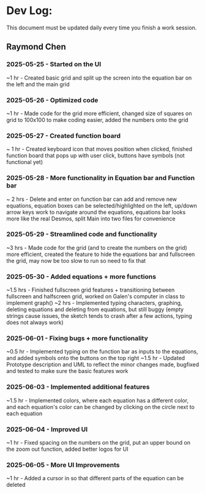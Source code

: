 # Dev Log:

This document must be updated daily every time you finish a work session.

## Raymond Chen 

### 2025-05-25 - Started on the UI
~1 hr - Created basic grid and split up the screen into the equation bar on the left and the main grid

### 2025-05-26 - Optimized code
~1 hr - Made code for the grid more efficient, changed size of squares on grid to 100x100 to make coding easier, added the numbers onto the grid

### 2025-05-27 - Created function board
~ 1 hr - Created keyboard icon that moves position when clicked, finished function board that pops up with user click, buttons have symbols (not functional yet)

### 2025-05-28 - More functionality in Equation bar and Function bar
~ 2 hrs - Delete and enter on function bar can add and remove new equations, equation boxes can be selected/highlighted on the left, up/down arrow keys work to navigate around the equations, equations bar looks more like the real Desmos, split Main into two files for convenience

### 2025-05-29 - Streamlined code and functionality
~3 hrs - Made code for the grid (and to create the numbers on the grid) more efficient, created the feature to hide the equations bar and fullscreen the grid, may now be too slow to run so need to fix that

### 2025-05-30 - Added equations + more functions
~1.5 hrs - Finished fullscreen grid features + transitioning between fullscreen and halfscreen grid, worked on Galen's computer in class to implement graph()
~2 hrs - Implemented typing characters, graphing, deleting equations and deleting from equations, but still buggy (empty strings cause issues, the sketch tends to crash after a few actions, typing does not always work)

### 2025-06-01 - Fixing bugs + more functionality
~0.5 hr - Implemented typing on the function bar as inputs to the equations, and added symbols onto the buttons on the top right
~1.5 hr - Updated Prototype description and UML to reflect the minor changes made, bugfixed and tested to make sure the basic features work

### 2025-06-03 - Implemented additional features
~1.5 hr - Implemented colors, where each equation has a different color, and each equation's color can be changed by clicking on the circle next to each equation

### 2025-06-04 - Improved UI
~1 hr - Fixed spacing on the numbers on the grid, put an upper bound on the zoom out function, added better logos for UI

### 2025-06-05 - More UI Improvements
~1 hr - Added a cursor in so that different parts of the equation can be deleted
